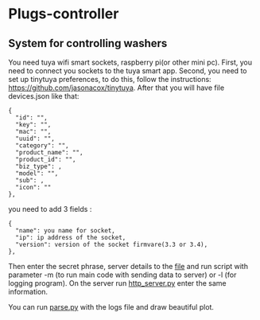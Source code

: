 # Plugs-controller
## System for controlling washers

You need tuya wifi smart sockets, raspberry pi(or other mini pc). First, you need to connect you sockets to the tuya smart app. 
Second, you need to set up tinytuya preferences, to do this, follow the instructions: https://github.com/jasonacox/tinytuya. After that you will have file devices.json like that:
```
{
  "id": "",
  "key": "",
  "mac": "",
  "uuid": "",
  "category": "",
  "product_name": "",
  "product_id": "",
  "biz_type": ,
  "model": "",
  "sub": ,
  "icon": ""
},
```
you need to add 3 fields :
```
{
  "name": you name for socket,
  "ip": ip address of the socket,
  "version": version of the socket firmvare(3.3 or 3.4),
},
```
Then enter the secret phrase, server details to the [file](Plugs.py) and run script with parameter -m (to run main code with sending data to server) or -l (for logging program).
On the server run [http_server.py](http_server.py) enter the same information.

You can run [parse.py](parse.py) with the logs file and draw beautiful plot.
